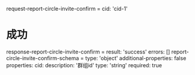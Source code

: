 request-report-circle-invite-confirm =
  cid: 'cid-1'
# 成功
response-report-circle-invite-confirm =
  result: 'success'
  errors: []
report-circle-invite-confirm-schema =
  type: 'object'
  additional-properties: false
  properties:
    cid:
      description: '群组id'
      type: 'string'
      required: true

